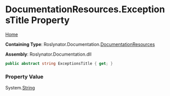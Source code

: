 <a name="_top"></a>

# DocumentationResources\.ExceptionsTitle Property

[Home](../../../../README.md#_top)

**Containing Type**: Roslynator\.Documentation\.[DocumentationResources](../README.md#_top)

**Assembly**: Roslynator\.Documentation\.dll

```csharp
public abstract string ExceptionsTitle { get; }
```

### Property Value

System\.[String](https://docs.microsoft.com/en-us/dotnet/api/system.string)

